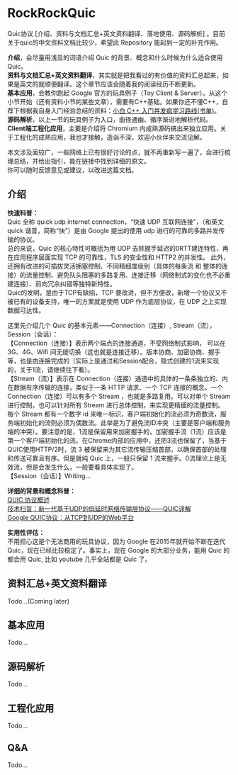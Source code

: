 # RockRockQuic
Quic协议 [介绍、资料与文档汇总+英文资料翻译、落地使用、源码解析] 。目前关于quic的中文资料文档比较少，希望此 Repository 能起到一定的补充作用。

**介绍**，会尽量用浅显的词语介绍 Quic 的背景、概念和什么时候为什么适合使用Quic。    
**资料与文档汇总+英文资料翻译**，其实就是把我看过的有价值的资料汇总起来，如果是英文的就顺便翻译。这个章节应该会随着我的阅读经历不断更新。  
**基本应用**，会教你跑起 Google 官方的玩具例子（Toy Client & Server）。从这个小节开始（还有资料小节的某些文章），需要有C++基础。如果你还不懂C++，自荐下根据我自身入门经验总结的资料：[小白 C++ 入门并发疯学习路线(书单)](https://juejin.im/post/5bb08fc8e51d450e62380e5b)。   
**源码解析**，以上一节的玩具例子为入口，曲径通幽、循序渐进地解析代码。  
**Client端工程化应用**，主要是介绍将 Chromium 内成熟源码搞出来独立应用。关于工程化的成熟应用，我也才接触，造诣不深，欢迎小伙伴来交流见解。  

本文涉及面较广，一些网络上已有很好讨论的点，就不再重新写一遍了，会进行梳理总结，并给出指引，能在链接中找到详细的原文。  
你可以随时反馈意见或建议，以改进这篇文档。

## 介绍
**快速科普：**  
Quic 全称 quick udp internet connection，“快速 UDP 互联网连接”，（和英文 quick 谐音，简称“快”）是由 Google 提出的使用 udp 进行的可靠的多路并发传输的协议。  
总的来说，Quic 的核心特性可概括为用 UDP 去除握手延迟的0RTT建连特性，再在应用程序层面实现 TCP 的可靠性，TLS 的安全性和 HTTP2 的并发性。
此外，还拥有改进的可插拔灵活拥塞控制、不同精细度级别（具体的每条流 和 整体的连接）的流量控制、避免队头阻塞的多路复用、连接迁移（网络制式的变化也不必重建连接）、前向冗余纠错等独特新特性。  
Quic的发明，是由于TCP有缺陷，TCP 要改进，但不方便改，新增一个协议又不被已有的设备支持，唯一的方案就是使用 UDP 作为底层协议，在 UDP 之上实现数据可达性。

这里先介绍几个 Quic 的基本元素——Connection（连接）, Stream（流），Session（会话）：  
【Connection（连接）】表示两个端点的连接通道，不受网络制式影响， 可以在 3G、4G、Wifi 间无缝切换（这也就是连接迁移）。版本协商、加密协商、握手等，也是由连接完成的（实际上是通过和Session配合，隐式创建的1流来实现的，关于1流，请继续往下看）。  
【Stream（流）】表示在 Connection（连接）通道中的具体的一条条独立的、内在数据有序传输的连接，类似于一条 HTTP 请求、一个 TCP 连接的概念。一个Connection（连接）可以有多个 Stream ，也就是多路复用。可以对单个 Stream 进行控制，也可以针对所有 Stream 进行总体控制，来实现更精细的流量控制。  
每个 Stream 都有一个数字 id 来唯一标识，客户端初始化的流必须为奇数流，服务端初始化的流则必须为偶数流。此举是为了避免流ID冲突（主要是客户端和服务端的冲突）。要注意的是，1流是保留用来加密握手的，加密握手流（1流）应该是第一个客户端初始化的流。在Chrome内部的应用中，还把3流也保留了，当基于QUIC使用HTTP/2时，流 3 被保留来为其它流传输压缩首部，以确保首部的处理和传送可靠且有序。但是就纯 Quic 上，一般只保留 1 流来握手。0流理论上是无效流，但是会发生什么，一般要看具体实现了。  
【Session（会话）】Writing...


**详细的背景和概念科普：**   
[QUIC 协议概述](https://github.com/bestswifter/blog/blob/master/articles/quic.md)  
[技术扫盲：新一代基于UDP的低延时网络传输层协议——QUIC详解](http://www.52im.net/forum.php?mod=viewthread&tid=1309)  
[Google QUIC协议：从TCP到UDP的Web平台](http://www.infoq.com/cn/articles/quic-google-protocol-web-platform-from-tcp-to-udp) 

**实用性评估：**  
不用担心这是个无法商用的玩具协议，因为 Google 在2015年就开始不断在迭代 Quic，现在已经比较稳定了。事实上，现在 Google 的大部分业务，能用 Quic 的都会用 Quic, 比如 youtube 几乎全站都是 Quic 了。 

## 资料汇总+英文资料翻译


Todo...(Coming later)

## 基本应用
Todo...

## 源码解析
Todo...

## 工程化应用
Todo...

## Q&A
Todo...
